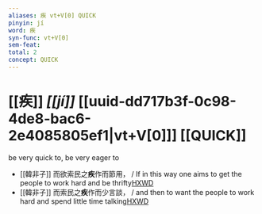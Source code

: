 ```yaml
---
aliases: 疾 vt+V[0] QUICK
pinyin: jí
word: 疾
syn-func: vt+V[0]
sem-feat: 
total: 2
concept: QUICK 
---
```

# [[疾]] *[[jí]]*  [[uuid-dd717b3f-0c98-4de8-bac6-2e4085805ef1|vt+V[0]]] [[QUICK]]
be very quick to, be very eager to
 - [[韓非子]] 而欲索民之**疾**作而節用， / If in this way one aims to get the people to work hard and be thrifty[HXWD](https://hxwd.org/textview.html?location=KR3c0005_tls_050-12a.8)
 - [[韓非子]] 而索民之**疾**作而少言談， / and then to want the people to work hard and spend little time talking[HXWD](https://hxwd.org/textview.html?location=KR3c0005_tls_050-16a.8)